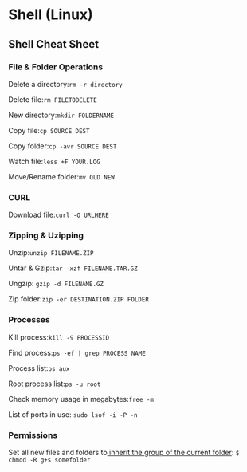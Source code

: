 # Shell \(Linux\)

## Shell Cheat Sheet

### File & Folder Operations

Delete a directory:`rm -r directory`

Delete file:`rm FILETODELETE`

New directory:`mkdir FOLDERNAME`

Copy file:`cp SOURCE DEST`

Copy folder:`cp -avr SOURCE DEST`

Watch file:`less +F YOUR.LOG`

Move/Rename folder:`mv OLD NEW`

### CURL

Download file:`curl -O URLHERE`

### Zipping & Uzipping

Unzip:`unzip FILENAME.ZIP`

Untar & Gzip:`tar -xzf FILENAME.TAR.GZ`

Ungzip: `gzip -d FILENAME.GZ`

Zip folder:`zip -er DESTINATION.ZIP FOLDER`

### Processes

Kill process:`kill -9 PROCESSID`

Find process:`ps -ef | grep PROCESS NAME`

Process list:`ps aux`

Root process list:`ps -u root`

Check memory usage in megabytes:`free -m`

List of ports in use: `sudo lsof -i -P -n`

### Permissions

Set all new files and folders to[ inherit the group of the current folder](https://unix.stackexchange.com/a/401751): `$ chmod -R g+s somefolder`

